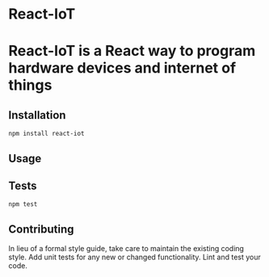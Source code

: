 # React-IoT
React-IoT is a React way to program hardware devices and internet of things
=========

## Installation

  `npm install react-iot`

## Usage

## Tests

  `npm test`

## Contributing

In lieu of a formal style guide, take care to maintain the existing coding style. Add unit tests for any new or changed functionality. Lint and test your code.
